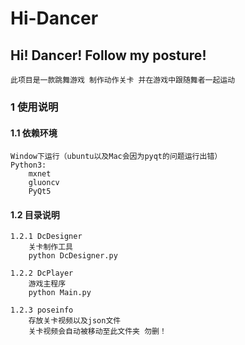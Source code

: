 # Hi-Dancer

## Hi! Dancer! Follow my posture!

    此项目是一款跳舞游戏 制作动作关卡 并在游戏中跟随舞者一起运动

### 1 使用说明

#### 1.1 依赖环境

    Window下运行（ubuntu以及Mac会因为pyqt的问题运行出错）
    Python3:
        mxnet
        gluoncv
        PyQt5

#### 1.2 目录说明

    1.2.1 DcDesigner 
        关卡制作工具
        python DcDesigner.py
    
    1.2.2 DcPlayer
        游戏主程序
        python Main.py

    1.2.3 poseinfo
        存放关卡视频以及json文件
        关卡视频会自动被移动至此文件夹 勿删！ 

